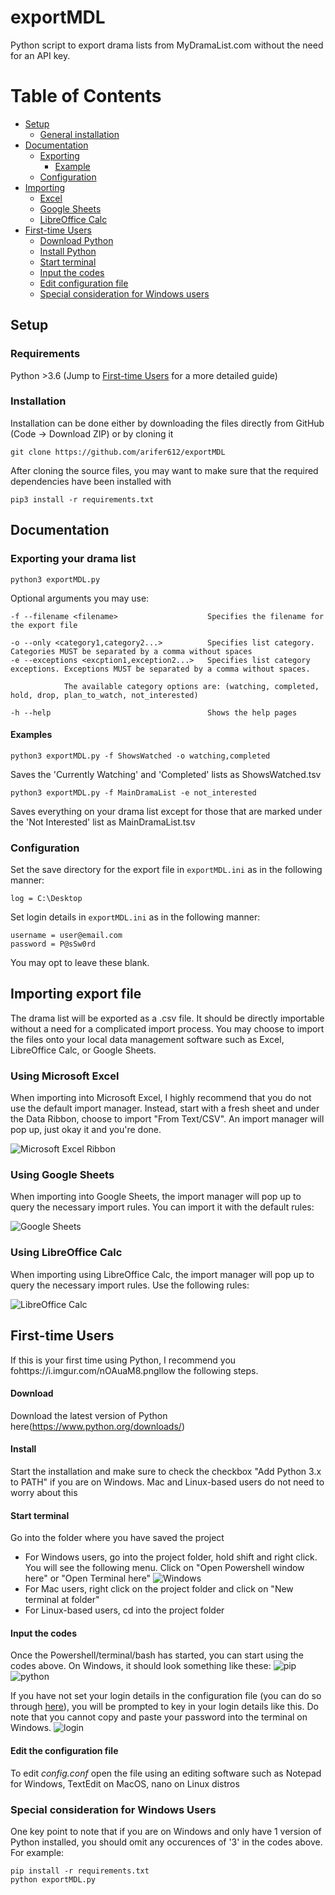 # exportMDL
Python script to export drama lists from MyDramaList.com without the need for an API key.

# Table of Contents

* [Setup](#setup)
    * [General installation](#installation)
* [Documentation](#documentation)
    * [Exporting](#exporting-your-drama-list)
        * [Example](#examples)
    * [Configuration](#configuration)
* [Importing](#importing-export-file)
    * [Excel](#using-microsoft-excel)
    * [Google Sheets](#using-google-sheets)
    * [LibreOffice Calc](#using-libreoffice-calc)
* [First-time Users](#first-time-users)
    * [Download Python](#download)
    * [Install Python](#install)
    * [Start terminal](#start-terminal)
    * [Input the codes](#input-the-codes)
    * [Edit configuration file](#edit-the-configuration-file)
    * [Special consideration for Windows users](#special-consideration-for-windows-users)
    



## Setup
### Requirements
Python >3.6 (Jump to [First-time Users](#first-time-users) for a more detailed guide)


### Installation
Installation can be done either by downloading the files directly from GitHub (Code -> Download ZIP) or by cloning it
    
    git clone https://github.com/arifer612/exportMDL
    
After cloning the source files, you may want to make sure that the required dependencies have been installed with
    
    pip3 install -r requirements.txt

## Documentation
### Exporting your drama list

    python3 exportMDL.py
    
Optional arguments you may use:
    
    -f --filename <filename>                    Specifies the filename for the export file
    
    -o --only <category1,category2...>          Specifies list category. Categories MUST be separated by a comma without spaces
    -e --exceptions <excption1,exception2...>   Specifies list category exceptions. Exceptions MUST be separated by a comma without spaces.
                                                
                The available category options are: (watching, completed, hold, drop, plan_to_watch, not_interested)
                                                    
    -h --help                                   Shows the help pages
    
#### Examples

    python3 exportMDL.py -f ShowsWatched -o watching,completed
Saves the 'Currently Watching' and 'Completed' lists as ShowsWatched.tsv

    python3 exportMDL.py -f MainDramaList -e not_interested
Saves everything on your drama list except for those that are marked under the 'Not Interested' list as MainDramaList.tsv
    

### Configuration
Set the save directory for the export file in `exportMDL.ini` as in the following manner:

    log = C:\Desktop
    
Set login details in `exportMDL.ini` as in the following manner:
    
    username = user@email.com
    password = P@sSw0rd

You may opt to leave these blank. 

## Importing export file
The drama list will be exported as a .csv file. It should be directly importable without a need for a complicated
import process. You may choose to import the files onto your local data management software such as Excel, LibreOffice 
Calc, or Google Sheets.

### Using Microsoft Excel
When importing into Microsoft Excel, I highly recommend that you do not use the default import manager. Instead, start
with a fresh sheet and under the Data Ribbon, choose to import "From Text/CSV". An import manager will pop up, just
okay it and you're done.

![Microsoft Excel Ribbon](https://i.imgur.com/xTB1qzp.png "Microsoft Excel Example")

### Using Google Sheets
When importing into Google Sheets, the import manager will pop up to query the necessary import rules. You can import it
with the default rules:

![Google Sheets](https://i.imgur.com/NSxQFsX.png "Google Sheets Example")

### Using LibreOffice Calc
When importing using LibreOffice Calc, the import manager will pop up to query the necessary import rules. Use the
following rules:

![LibreOffice Calc](https://i.imgur.com/2rTOl29.png "LibreOffice Calc Example")

## First-time Users
If this is your first time using Python, I recommend you fohttps://i.imgur.com/nOAuaM8.pngllow the following steps.

#### Download
Download the latest version of Python here(https://www.python.org/downloads/)

#### Install
Start the installation and make sure to check the checkbox "Add Python 3.x to PATH" if you are on Windows. Mac and Linux-based users do not need to worry about this

#### Start terminal
Go into the folder where you have saved the project

* For Windows users, go into the project folder, hold shift and right click. You will see the following menu. Click on "Open Powershell window here" or "Open Terminal here" ![Windows](https://i.imgur.com/nOAuaM8.png)
* For Mac users, right click on the project folder and click on "New terminal at folder"
* For Linux-based users, cd into the project folder

#### Input the codes
Once the Powershell/terminal/bash has started, you can start using the codes above. On Windows, it should look something like these:
![pip](https://i.imgur.com/RCTwY3u.png)
![python](https://i.imgur.com/RCTwY3u.png)

If you have not set your login details in the configuration file (you can do so through [here](#edit-the-configuration-file)), you will be prompted to key in your login details like this. Do note that you cannot copy and paste your password into the terminal on Windows.
![login](https://i.imgur.com/kNfQMIy.png)

#### Edit the configuration file
To edit _config.conf_ open the file using an editing software such as Notepad for Windows, TextEdit on MacOS, nano on Linux distros

### Special consideration for Windows Users
One key point to note that if you are on Windows and only have 1 version of Python installed, you should omit any occurences of '3' in the codes above. For example:

    pip install -r requirements.txt
    python exportMDL.py
